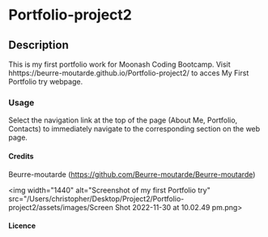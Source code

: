 # Portfolio-project2

## Description

This is my first portfolio work for Moonash Coding Bootcamp. Visit hhttps://beurre-moutarde.github.io/Portfolio-project2/ to acces My First Portfolio try webpage.

### Usage

Select the navigation link at the top of the page (About Me, Portfolio, Contacts) to immediately navigate to the corresponding section on the web page.

#### Credits

Beurre-moutarde (https://github.com/Beurre-moutarde/Beurre-moutarde)

<img width="1440" alt="Screenshot of my first Portfolio try" src="/Users/christopher/Desktop/Project2/Portfolio-project2/assets/images/Screen Shot 2022-11-30 at 10.02.49 pm.png>

#### Licence

